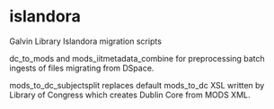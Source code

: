 # islandora
Galvin Library Islandora migration scripts

dc_to_mods and mods_iitmetadata_combine for preprocessing batch ingests of files migrating from DSpace.

mods_to_dc_subjectsplit replaces default mods_to_dc XSL written by Library of Congress which creates Dublin Core from MODS XML.
